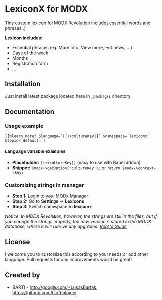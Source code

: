 # LexiconX for MODX
Tiny custom lexicon for MODX Revolution includes essential words and phrases .)

**Lexicon includes:**
* Essential phrases (eg. More Info, View more, Hot news, ...)
* Days of the week
* Months
* Registration form
* ...

## Installation
Just install latest package located here in `_packages` directory

## Documentation
### Usage example
	[[%learn_more? &language=`[[++cultureKey]]` &namespace=`lexiconx` &topic=`default`]]

#### Language variable examples
* **Placeholder:** ```[[++cultureKey]]``` (easy to use with Babel addon)
* **Snippet:** ```$modx->getOption('cultureKey');``` or ```return $modx->context->key;```  

### Customizing strings in manager
* **Step 1:** Login to your MODx Manager
* **Step 2:** Go to **Settings** -> **Lexicons**
* **Step 3:** Switch namespace to **lexiconx**

_Notice: In MODX Revolution, however, the strings are still in the files, but if you change the strings properly, the new version is stored in the MODX database, where it will survive any upgrades. [Bobs's Guide](http://bobsguides.com/blog.html/2013/05/22/customizing-lexicon-strings-in-modx-revolution/)_


## License
I welcome you to customize this according to your needs or add other language. 
Pull requests for any improvements would be great!

## Created by
* BART! - http://google.com/+LukasBartak, https://github.com/bartholomej